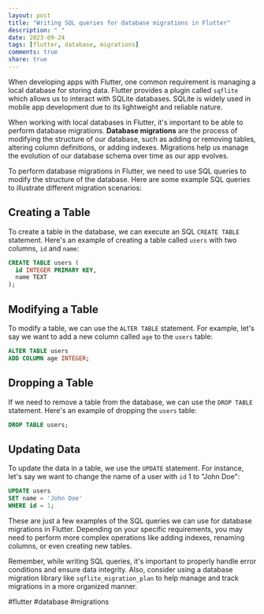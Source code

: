 ```yaml
---
layout: post
title: "Writing SQL queries for database migrations in Flutter"
description: " "
date: 2023-09-24
tags: [flutter, database, migrations]
comments: true
share: true
---
```


When developing apps with Flutter, one common requirement is managing a local database for storing data. Flutter provides a plugin called `sqflite` which allows us to interact with SQLite databases. SQLite is widely used in mobile app development due to its lightweight and reliable nature.

When working with local databases in Flutter, it's important to be able to perform database migrations. **Database migrations** are the process of modifying the structure of our database, such as adding or removing tables, altering column definitions, or adding indexes. Migrations help us manage the evolution of our database schema over time as our app evolves.

To perform database migrations in Flutter, we need to use SQL queries to modify the structure of the database. Here are some example SQL queries to illustrate different migration scenarios:

## Creating a Table

To create a table in the database, we can execute an SQL `CREATE TABLE` statement. Here's an example of creating a table called `users` with two columns, `id` and `name`:

```sql
CREATE TABLE users (
  id INTEGER PRIMARY KEY,
  name TEXT
);
```

## Modifying a Table

To modify a table, we can use the `ALTER TABLE` statement. For example, let's say we want to add a new column called `age` to the `users` table:

```sql
ALTER TABLE users
ADD COLUMN age INTEGER;
```

## Dropping a Table

If we need to remove a table from the database, we can use the `DROP TABLE` statement. Here's an example of dropping the `users` table:

```sql
DROP TABLE users;
```

## Updating Data

To update the data in a table, we use the `UPDATE` statement. For instance, let's say we want to change the name of a user with `id` 1 to "John Doe":

```sql
UPDATE users
SET name = 'John Doe'
WHERE id = 1;
```

These are just a few examples of the SQL queries we can use for database migrations in Flutter. Depending on your specific requirements, you may need to perform more complex operations like adding indexes, renaming columns, or even creating new tables.

Remember, while writing SQL queries, it's important to properly handle error conditions and ensure data integrity. Also, consider using a database migration library like `sqflite_migration_plan` to help manage and track migrations in a more organized manner.

#flutter #database #migrations